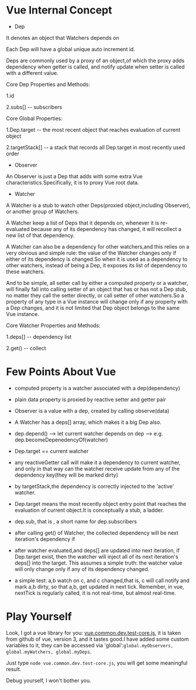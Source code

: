 # Vue Internal Concept
- Dep

It denotes an object that Watchers depends on

Each Dep will have a global unique auto increment id.

Deps are commonly used by a proxy of an object,of which the proxy adds dependency when getter is called, and notify update when setter is called with a different value.

Core Dep Properties and Methods:

1.id

2.subs[] -- subscribers

Core Global Properties:

1.Dep.target -- the most recent object that reaches evaluation of current object

2.targetStack[] -- a stack that records all Dep.target in most recently used order

- Observer

An Observer is just a Dep that adds with some extra Vue characteristics.Specifically, it is to proxy Vue root data.

- Watcher

A Watcher is a stub to watch other Deps(proxied object,including Observer), or another group of Watchers.

A Watcher keep a list of Deps that it depends on, whenever it is re-evaluated because any of its dependency has changed, it will recollect a new list of that dependency.

A Watcher can also be a dependency for other watchers,and this relies on a very obvious and simple rule: the value of the Watcher changes only if either of its dependency is changed.So when it is used as a dependency to other watchers, instead of being a Dep, it exposes its list of dependency to these watchers.

And to be simple, all setter call by either a computed property or a watcher, will finally fall into calling setter of an object that has or has not a Dep stub, no matter they call the setter directly, or call setter of other watchers.So a property of any type in a Vue instance will change only if any property with a Dep changes, and it is not limited that Dep object belongs to the same Vue instance.

Core Watcher Properties and Methods:

1.deps[]  -- dependency list

2.get()   -- collect



# Few Points About Vue
- computed property is a watcher associated with a dep(dependency)

- plain data property is proxied by reactive setter and getter pair

- Observer is a value with a dep, created by calling observe(data)

- A Watcher has a deps[] array, which makes it a big Dep also.




- dep.depend() -->  let current watcher depends on dep --> e.g. dep.becomeDepenedencyOf(watcher)
- Dep.target == current watcher
- any reactiveGetter call will make it a dependency to current watcher, and only in that way can the watcher receive update from any of the dependency key(they will be marked dirty)

- by targetStack,the dependency is correctly injected to the 'active' watcher.
- Dep.target means the most recently object entry point that reaches the evaluation of current object.It is conceptually a stub, a ladder.

- dep.sub, that is , a short name for dep.subscribers

- after calling get() of Watcher, the collected dependency will be next iteration's dependency if 

- after watcher evaluated,and deps[] are updated into next iteration, if Dep.target exist, then the watcher will inject all of its next iteration's deps[] into the target. This assumes a simple truth: the watcher value will only change only if any of its dependency changed.

- a simple test: a,b watch on c,  and c changed,that is, c will call notify and mark a,b dirty, so that a,b,  get updated in next tick. Remember, in vue, nextTick is regularly called, it is not real-time, but almost real-time.

# Play Yourself
Look, I got a vue library for you: [vue.common.dev.test-core.js](vue.common.dev.test-core.js), it is taken from github of vue, version 3, and it tastes good.I have added some custom variables to it, they can be accessed via 'global':`global.myObservers, global.myWatchers, global.myDeps`.
 
 Just type `node vue.common.dev.test-core.js`, you will get some meaningful result.

Debug yourself, I won't bother you.
